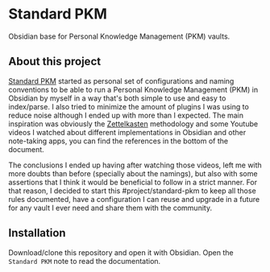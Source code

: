 # Standard PKM

Obsidian base for Personal Knowledge Management (PKM) vaults.

## About this project

[Standard PKM](https://github.com/aitorllj93/standard-pkm) started as personal set of configurations and naming conventions to be able to run a Personal Knowledge Management (PKM) in Obsidian by myself in a way that's both simple to use and easy to index/parse. I also tried to minimize the amount of plugins I was using to reduce noise although I ended up with more than I expected. The main inspiration was obviously the [Zettelkasten](https://es.wikipedia.org/wiki/Zettelkasten) methodology and some Youtube videos I watched about different implementations in Obsidian and other note-taking apps, you can find the references in the bottom of the document.

The conclusions I ended up having after watching those videos, left me with more doubts than before (specially about the namings), but also with some assertions that I think it would be beneficial to follow in a strict manner. For that reason, I decided to start this #project/standard-pkm to keep all those rules documented, have a configuration I can reuse and upgrade in a future for any vault I ever need and share them with the community.

## Installation

Download/clone this repository and open it with Obsidian. Open the `Standard PKM` note to read the documentation.
